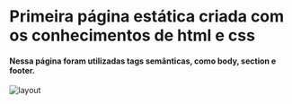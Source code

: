 # Primeira página estática criada com os conhecimentos de html e css

#### Nessa página foram utilizadas tags semânticas, como body, section e footer.

![layout](https://user-images.githubusercontent.com/94754085/188239012-6a5b1120-527f-446f-b62e-ae118f8d61f0.png)

